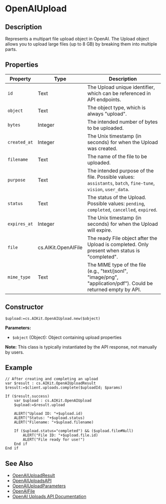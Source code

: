 # OpenAIUpload

## Description
Represents a multipart file upload object in OpenAI. The Upload object allows you to upload large files (up to 8 GB) by breaking them into multiple parts.

## Properties

| Property | Type | Description |
| -------- | ---- | ----------- |
| `id` | Text | The Upload unique identifier, which can be referenced in API endpoints. |
| `object` | Text | The object type, which is always "upload". |
| `bytes` | Integer | The intended number of bytes to be uploaded. |
| `created_at` | Integer | The Unix timestamp (in seconds) for when the Upload was created. |
| `filename` | Text | The name of the file to be uploaded. |
| `purpose` | Text | The intended purpose of the file. Possible values: `assistants`, `batch`, `fine-tune`, `vision`, `user_data`. |
| `status` | Text | The status of the Upload. Possible values: `pending`, `completed`, `cancelled`, `expired`. |
| `expires_at` | Integer | The Unix timestamp (in seconds) for when the Upload will expire. |
| `file` | cs.AIKit.OpenAIFile | The ready File object after the Upload is completed. Only present when status is "completed". |
| `mime_type` | Text | The MIME type of the file (e.g., "text/jsonl", "image/png", "application/pdf"). Could be returned empty by API.|

## Constructor

```4d
$upload:=cs.AIKit.OpenAIUpload.new($object)
```

**Parameters:**
- `$object` (Object): Object containing upload properties

**Note:** This class is typically instantiated by the API response, not manually by users.

## Example

```4d
// After creating and completing an upload
var $result : cs.AIKit.OpenAIUploadResult
$result:=$client.uploads.complete($uploadId; $params)

If ($result.success)
    var $upload : cs.AIKit.OpenAIUpload
    $upload:=$result.upload
    
    ALERT("Upload ID: "+$upload.id)
    ALERT("Status: "+$upload.status)
    ALERT("Filename: "+$upload.filename)
    
    If ($upload.status="completed") && ($upload.file#Null)
        ALERT("File ID: "+$upload.file.id)
        ALERT("File ready for use!")
    End if 
End if 
```

## See Also
- [OpenAIUploadResult](OpenAIUploadResult.md)
- [OpenAIUploadsAPI](OpenAIUploadsAPI.md)
- [OpenAIUploadParameters](OpenAIUploadParameters.md)
- [OpenAIFile](OpenAIFile.md)
- [OpenAI Uploads API Documentation](https://platform.openai.com/docs/api-reference/uploads)
